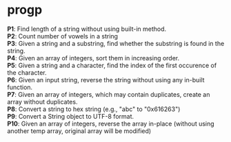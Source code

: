 # progp
**P1**: Find length of a string without using built-in method.  
**P2**: Count number of vowels in a string  
**P3**: Given a string and a substring, find whether the substring is found in the string.  
**P4**: Given an array of integers, sort them in increasing order.  
**P5**: Given a string and a character, find the index of the first occurence of the character.  
**P6**: Given an input string, reverse the string without using any in-built function.  
**P7**: Given an array of integers, which may contain duplicates, create an array without duplicates.  
**P8**: Convert a string to hex string (e.g., "abc" to "0x616263")  
**P9**: Convert a String object to UTF-8 format.  
**P10**: Given an array of integers, reverse the array in-place (without using another temp array, original array will be modified)
